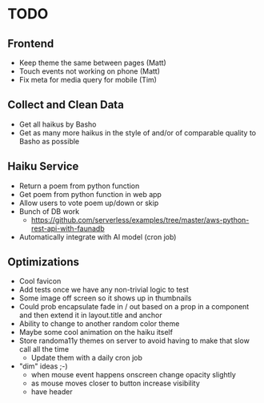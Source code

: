 # TODO

## Frontend

* Keep theme the same between pages (Matt)
* Touch events not working on phone (Matt)
* Fix meta for media query for mobile (Tim)

## Collect and Clean Data

* Get all haikus by Basho
* Get as many more haikus in the style of and/or of comparable quality to Basho
  as possible

## Haiku Service

* Return a poem from python function
* Get poem from python function in web app
* Allow users to vote poem up/down or skip
* Bunch of DB work
  * https://github.com/serverless/examples/tree/master/aws-python-rest-api-with-faunadb
* Automatically integrate with AI model (cron job)

## Optimizations

* Cool favicon
* Add tests once we have any non-trivial logic to test
* Some image off screen so it shows up in thumbnails
* Could prob encapsulate fade in / out based on a prop in a component and then
  extend it in layout.title and anchor
* Ability to change to another random color theme
* Maybe some cool animation on the haiku itself
* Store randoma11y themes on server to avoid having to make that slow call all
  the time
  * Update them with a daily cron job
* "dim" ideas ;-)
  * when mouse event happens onscreen change opacity slightly
  * as mouse moves closer to button increase visibility
  * have header <Title /> refresh and then fade out upon vote button click

# Notes:

## Haiku Data

http://www.tempslibres.org/tl/en/dbhk00.html

## Misc

functionally structured like randoma11y.com (but not necessarily the same look)

http://webdesignernotebook.com/examples/twinkle-twinkle.html (shows poem
styling)

https://www.poetrygenerator.ninja/poem/a1a915bf94233c75 (poem styling) (AI poem
generator)

https://github.com/fchollet/keras/blob/master/examples/lstm_text_generation.py

Generate all haikus at once on the server using the deep learning model, up to a
feasible limit of haikus (determined by faunadb pricing). Then let the voting
find which ones to keep. Every week or month or however long it takes to get
votes on a reasonable amount of the generated haikus, feed the haikus that were
voted up back into the model (not sure if you can feed in the "bad" ones to
train the model against them), then delete all but the good ones, and generate
new ones to fill up to the same feasible limit from before (like 10,000 or
something). Eventually, increase the limit. More sophisticated pruning can be
implemented in the future as an optimization.

<!-- ^^^ this is cool! ^^^ -->
